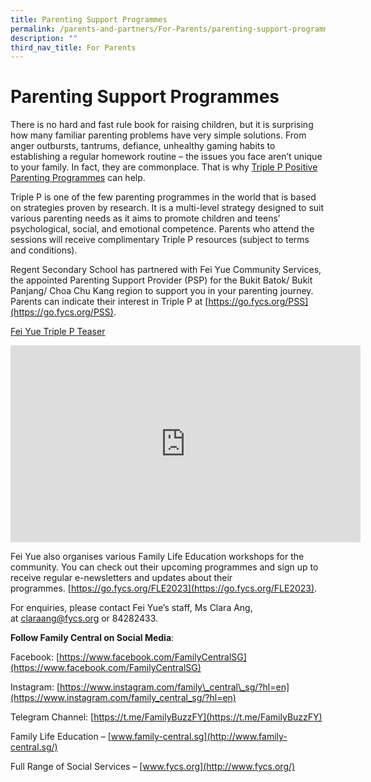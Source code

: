 ```yaml
---
title: Parenting Support Programmes
permalink: /parents-and-partners/For-Parents/parenting-support-programmes/
description: ""
third_nav_title: For Parents
---
```

Parenting Support Programmes
============================

There is no hard and fast rule book for raising children, but it is surprising how many familiar parenting problems have very simple solutions. From anger outbursts, tantrums, defiance, unhealthy gaming habits to establishing a regular homework routine – the issues you face aren’t unique to your family. In fact, they are commonplace. That is why [Triple P Positive Parenting Programmes](https://www.triplep-parenting.net/global/triple-p/) can help.

Triple P is one of the few parenting programmes in the world that is based on strategies proven by research. It is a multi-level strategy designed to suit various parenting needs as it aims to promote children and teens’ psychological, social, and emotional competence. Parents who attend the sessions will receive complimentary Triple P resources (subject to terms and conditions).

Regent Secondary School has partnered with Fei Yue Community Services, the appointed Parenting Support Provider (PSP) for the Bukit Batok/ Bukit Panjang/ Choa Chu Kang region to support you in your parenting journey. Parents can indicate their interest in Triple P at [https://go.fycs.org/PSS](https://go.fycs.org/PSS).

[Fei Yue Triple P Teaser](https://youtu.be/OktQSOzQ0oY)

<iframe width="560" height="315" src="https://www.youtube.com/embed/OktQSOzQ0oY" title="YouTube video player" frameborder="0" allow="accelerometer; autoplay; clipboard-write; encrypted-media; gyroscope; picture-in-picture" allowfullscreen></iframe>

Fei Yue also organises various Family Life Education workshops for the community. You can check out their upcoming programmes and sign up to receive regular e-newsletters and updates about their programmes. [https://go.fycs.org/FLE2023](https://go.fycs.org/FLE2023).

For enquiries, please contact Fei Yue’s staff, Ms Clara Ang, at [claraang@fycs.org](mailto:claraang@fycs.org) or 84282433.

**Follow Family Central on Social Media**:

Facebook: [https://www.facebook.com/FamilyCentralSG](https://www.facebook.com/FamilyCentralSG)

Instagram: [https://www.instagram.com/family\_central\_sg/?hl=en](https://www.instagram.com/family_central_sg/?hl=en)

Telegram Channel: [https://t.me/FamilyBuzzFY](https://t.me/FamilyBuzzFY)

Family Life Education – [www.family-central.sg](http://www.family-central.sg/)

Full Range of Social Services – [www.fycs.org](http://www.fycs.org/)
